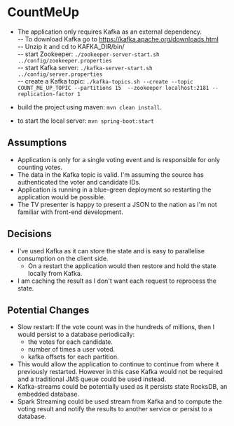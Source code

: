 # CountMeUp

- The application only requires Kafka as an external dependency.  
-- To download Kafka go to https://kafka.apache.org/downloads.html  
-- Unzip it and cd to KAFKA_DIR/bin/  
-- start Zookeeper: `./zookeeper-server-start.sh ../config/zookeeper.properties`  
-- start Kafka server: `./kafka-server-start.sh ../config/server.properties`  
-- create a Kafka topic: `./kafka-topics.sh --create --topic COUNT_ME_UP_TOPIC --partitions 15  --zookeeper localhost:2181 --replication-factor 1`  


- build the project using maven: `mvn clean install`.  
- to start the local server: `mvn spring-boot:start`  

## Assumptions
- Application is only for a single voting event and is responsible for only counting votes.
- The data in the Kafka topic is valid. I'm assuming the source has authenticated the voter and candidate IDs.
- Application is running in a blue-green deployment so restarting the application would be possible.
- The TV presenter is happy to present a JSON to the nation as I'm not familiar with front-end development.

## Decisions
- I've used Kafka as it can store the state and is easy to parallelise consumption on the client side.  
	- On a restart the application would then restore and hold the state locally from Kafka.  
- I am caching the result as I don't want each request to reprocess the state.  

## Potential Changes
- Slow restart: If the vote count was in the hundreds of millions, then I would persist to a database periodically:  
	- the votes for each candidate.  
	- number of times a user voted.  
	- kafka offsets for each partition.  
- This would allow the application to continue to continue from where it previously restarted. However in this case Kafka would not be required and a traditional JMS queue could be used instead.  
- Kafka-streams could be potentially used as it persists state RocksDB, an embedded database.  
- Spark Streaming could be used stream from Kafka and to compute the voting result and notify the results to another service or persist to a database.  
